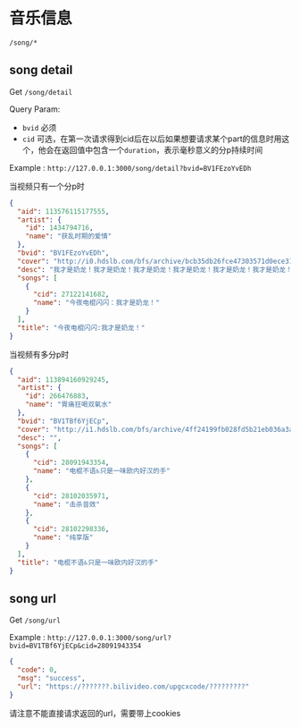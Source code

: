 # 音乐信息

`/song/*`

## song detail

Get `/song/detail`

Query Param:

- `bvid` 必须
- `cid` 可选，在第一次请求得到cid后在以后如果想要请求某个part的信息时用这个，他会在返回值中包含一个`duration`，表示毫秒意义的分p持续时间

Example : `http://127.0.0.1:3000/song/detail?bvid=BV1FEzoYvEDh`

当视频只有一个分p时

```json
{
  "aid": 113576115177555,
  "artist": {
    "id": 1434794716,
    "name": "获乱时期的爱情"
  },
  "bvid": "BV1FEzoYvEDh",
  "cover": "http://i0.hdslb.com/bfs/archive/bcb35db26fce47303571d0ece31f747a9fa98618.jpg",
  "desc": "我才是奶龙！我才是奶龙！我才是奶龙！我才是奶龙！我才是奶龙！我才是奶龙！我才是奶龙！我才是奶龙！我才是奶龙！我才是奶龙！我才是奶龙！我才是奶龙！我才是奶龙！我才是奶龙！我才是奶龙！我才是奶龙！我才是奶龙！我才是奶龙！我才是奶龙！我才是奶龙！我才是奶龙！我才是奶龙！我才是奶龙！我才是奶龙！我才是奶龙！我才是奶龙！我才是奶龙！我才是奶龙！我才是奶龙！我才是奶龙！我才是奶龙！我才是奶龙！我才是奶龙！我才是奶龙！我才是奶龙！我才是奶龙！我才是奶龙！我才是奶龙！我才是奶龙！我才是奶龙！我才是奶龙！我才是奶龙！我才是奶龙！我才是奶龙！我才是奶龙！我才是奶龙！我才是奶龙！我才是奶龙！我才是奶龙！我才是奶龙！我才是奶龙！我才是奶龙！我才是奶龙！我才是奶龙！我才是奶龙！我才是奶龙！我才是奶龙！我才是奶龙！我才是奶龙！我才是奶龙！我才是奶龙！我才是奶龙！我才是奶龙！我才是奶龙！我才是奶龙！我才是奶龙！我才是奶龙！我才是奶龙！我才是奶龙！我才是奶龙！我才是奶龙！我才是奶龙！我才是奶龙！我才是奶龙！我才是奶龙！我才是奶龙！我才是奶龙！我才是奶龙！我才是奶龙！我才是奶龙！",
  "songs": [
    {
      "cid": 27122141682,
      "name": "今夜电棍闪闪：我才是奶龙！"
    }
  ],
  "title": "今夜电棍闪闪:我才是奶龙！"
}
```

当视频有多分p时

```json
{
  "aid": 113894160929245,
  "artist": {
    "id": 266476883,
    "name": "胃痛狂喝双氧水"
  },
  "bvid": "BV1TBf6YjECp",
  "cover": "http://i1.hdslb.com/bfs/archive/4ff24199fb028fd5b21eb036a3a8a9ca6c19983f.jpg",
  "desc": "",
  "songs": [
    {
      "cid": 28091943354,
      "name": "电棍不语♿只是一味欧内好汉的手"
    },
    {
      "cid": 28102035971,
      "name": "击杀音效"
    },
    {
      "cid": 28102298336,
      "name": "纯享版"
    }
  ],
  "title": "电棍不语♿只是一味欧内好汉的手"
}
```


## song url

Get `/song/url`

Example : `http://127.0.0.1:3000/song/url?bvid=BV1TBf6YjECp&cid=28091943354`

```json
{
  "code": 0,
  "msg": "success",
  "url": "https://???????.bilivideo.com/upgcxcode/?????????"
}
```

请注意不能直接请求返回的url，需要带上cookies
